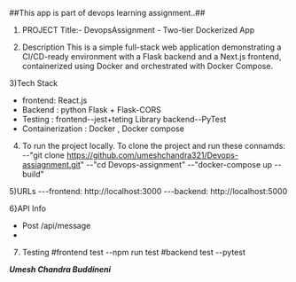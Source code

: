 ##This app is part of devops learning assignment..##
1) PROJECT Title:-
 DevopsAssignment - Two-tier Dockerized App

2) Description
  This is a simple full-stack web application demonstrating a CI/CD-ready environment with a Flask backend and a Next.js frontend, containerized using Docker and orchestrated with Docker Compose.

3)Tech Stack
  - frontend: React.js
  - Backend : python Flask + Flask-CORS
  - Testing : frontend--jest+teting Library
              backend--PyTest
  - Containerization : Docker , Docker compose
    
4) To run the project locally.
  To clone the project and run these connamds:
  --"git clone https://github.com/umeshchandra321/Devops-assiagnment.git"
  --"cd Devops-assignment"
  --"docker-compose up --build"
   
5)URLs 
---frontend: http://localhost:3000
---backend: http://localhost:5000

6}API Info
  - Post /api/message
  - 
7) Testing
  #frontend test
  --npm run test
  #backend test
  --pytest


***Umesh Chandra Buddineni***

    
